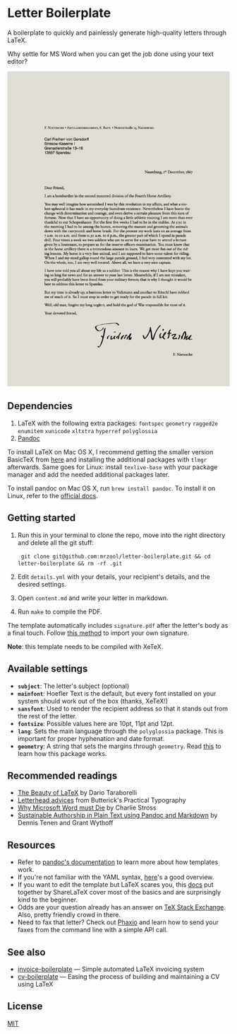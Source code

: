 # Letter Boilerplate

A boilerplate to quickly and painlessly generate high-quality letters through LaTeX.

Why settle for MS Word when you can get the job done using your text editor?

![preview](preview.jpg)

## Dependencies

1. LaTeX with the following extra packages: `fontspec` `geometry` `ragged2e` `enumitem` `xunicode` `xltxtra` `hyperref` `polyglossia`
2. [Pandoc](http://pandoc.org/)

To install LaTeX on Mac OS X, I recommend getting the smaller version BasicTeX from [here](https://tug.org/mactex/morepackages.html) and installing the additional packages with `tlmgr` afterwards. Same goes for Linux: install `texlive-base` with your package manager and add the needed additional packages later.

To install pandoc on Mac OS X, run `brew install pandoc`. To install it on Linux, refer to the [official docs](http://pandoc.org/installing.html).

## Getting started

1. Run this in your terminal to clone the repo, move into the right directory and delete all the git stuff:

        git clone git@github.com:mrzool/letter-boilerplate.git && cd letter-boilerplate && rm -rf .git

2. Edit `details.yml` with your details, your recipient's details, and the desired settings.
3. Open `content.md` and write your letter in markdown.
3. Run `make` to compile the PDF.

The template automatically includes `signature.pdf` after the letter's body as a final touch. Follow [this method](http://tex.stackexchange.com/a/32940/82423) to import your own signature.

**Note**: this template needs to be compiled with XeTeX.

## Available settings

- **`subject`**: The letter's subject (optional)
- **`mainfont`**: Hoefler Text is the default, but every font installed on your system should work out of the box (thanks, XeTeX!)
- **`sansfont`**: Used to render the recipient address so that it stands out from the rest of the letter.
- **`fontsize`**: Possible values here are 10pt, 11pt and 12pt.
- **`lang`**: Sets the main language through the `polyglossia` package. This is important for proper hyphenation and date format.
- **`geometry`**: A string that sets the margins through `geometry`. Read [this](https://www.sharelatex.com/learn/Page_size_and_margins) to learn how this package works.

## Recommended readings

- [The Beauty of LaTeX](http://nitens.org/taraborelli/latex) by Dario Taraborelli
- [Letterhead advices](http://practicaltypography.com/letterhead.html) from Butterick's Practical Typography 
- [Why Microsoft Word must Die](http://www.antipope.org/charlie/blog-static/2013/10/why-microsoft-word-must-die.html) by Charlie Stross
- [Sustainable Authorship in Plain Text using Pandoc and Markdown](http://programminghistorian.org/lessons/sustainable-authorship-in-plain-text-using-pandoc-and-markdown) by Dennis Tenen and Grant Wythoff

## Resources

- Refer to [pandoc's documentation](http://pandoc.org/demo/example9/templates.html) to learn more about how templates work.
- If you're not familiar with the YAML syntax, [here](http://learnxinyminutes.com/docs/yaml/)'s a good overview.
- If you want to edit the template but LaTeX scares you, this [docs](https://www.sharelatex.com/learn/Main_Page) put together by ShareLaTeX cover most of the basics and are surprisingly kind to the beginner.
- Odds are your question already has an answer on [TeX Stack Exchange](https://www.sharelatex.com/learn/Main_Page). Also, pretty friendly crowd in there.
- Need to fax that letter? Check out [Phaxio](https://www.phaxio.com/) and learn how to send your faxes from the command line with a simple API call.

## See also

- [invoice-boilerplate](https://github.com/mrzool/invoice-boilerplate) — Simple automated LaTeX invoicing system
- [cv-boilerplate](https://github.com/mrzool/cv-boilerplate) — Easing the process of building and maintaining a CV using LaTeX

## License

[MIT](https://opensource.org/licenses/MIT)
